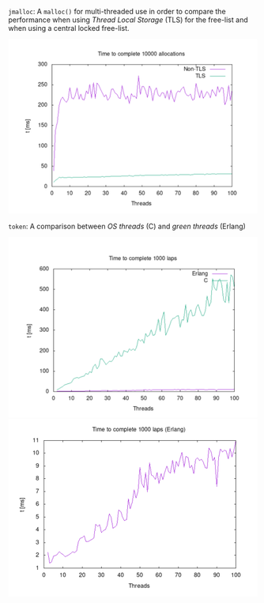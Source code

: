`jmalloc`: A `malloc()` for multi-threaded use in order to compare the performance when using _Thread Local Storage_ (TLS) for the free-list and when using a central locked free-list.

![TLS](img/tls.png)

`token`: A comparison between _OS threads_ (C) and _green threads_ (Erlang)

![ErlangVsC](img/erlang-c.png)
![Erlang](img/erlang.png)
